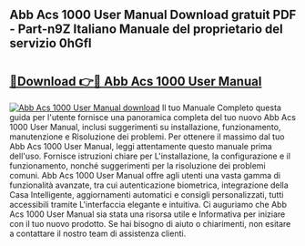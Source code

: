 ## Abb Acs 1000 User Manual Download gratuit PDF - Part-n9Z Italiano Manuale del proprietario del servizio 0hGfl

# <h2><a href="http://dfavcjv.blite.top/?on=Abb+Acs+1000+User+Manual">🔗Download 👉🔴 Abb Acs 1000 User Manual</a></h2>

[![Abb Acs 1000 User Manual download](https://i.imgur.com/lujVjoI.png)](http://dfavcjv.blite.top/?on=Abb+Acs+1000+User+Manual)
Il tuo Manuale Completo questa guida per l'utente fornisce una panoramica completa del tuo nuovo Abb Acs 1000 User Manual, inclusi suggerimenti su installazione, funzionamento, manutenzione e Risoluzione dei problemi. Per ottenere il massimo dal tuo Abb Acs 1000 User Manual, leggi attentamente questo manuale prima dell'uso. Fornisce istruzioni chiare per L'installazione, la configurazione e il funzionamento, nonché suggerimenti per la risoluzione dei problemi comuni. Abb Acs 1000 User Manual offre agli utenti una vasta gamma di funzionalità avanzate, tra cui autenticazione biometrica, integrazione della Casa Intelligente, aggiornamenti automatici e consigli personalizzati, tutti accessibili tramite L'interfaccia elegante e intuitiva. Ci auguriamo che Abb Acs 1000 User Manual sia stata una risorsa utile e Informativa per iniziare con il tuo nuovo prodotto. Se hai bisogno di aiuto o chiarimenti, non esitare a contattare il nostro team di assistenza clienti.
